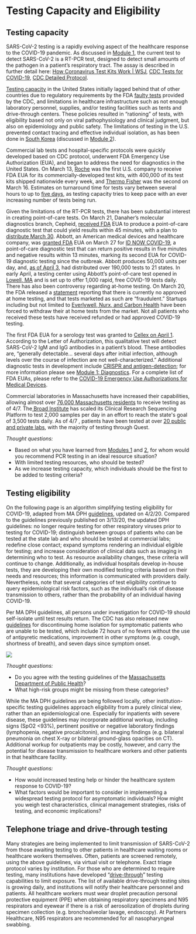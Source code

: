 # Testing Capacity and Eligibility

## Testing capacity

SARS-CoV-2 testing is a rapidly evolving aspect of the healthcare response to the COVID-19 pandemic. As discussed in [Module 1](https://curriculum.covidstudentresponse.org/module-1-from-bench-to-bedside/clinical-presentation-of-covid-19#diagnostics), the current test to detect SARS-CoV-2 is a RT-PCR test, designed to detect small amounts of the pathogen in a patient’s respiratory tract. The assay is described in further detail here: [How Coronavirus Test Kits Work \| WSJ](https://www.youtube.com/watch?v=tgyzdgf66eM), [CDC Tests for COVID-19](https://www.cdc.gov/coronavirus/2019-ncov/about/testing.html), [CDC Detailed Protocol](https://www.cdc.gov/coronavirus/2019-ncov/downloads/rt-pcr-panel-for-detection-instructions.pdf).

[Testing capacity](https://www.wcvb.com/article/massachusetts-coronavirus-covid-19-testing-update-march-15-2020/31630997#) in the United States initially lagged behind that of other countries due to regulatory requirements by the FDA [faulty tests](https://www.cdc.gov/coronavirus/2019-ncov/about/testing.html) provided by the CDC, and limitations in healthcare infrastructure such as not enough laboratory personnel, supplies, and/or testing facilities such as tents and drive-through centers. These policies resulted in “rationing” of tests, with eligibility based not only on viral pathophysiology and clinical judgment, but also on epidemiology and public safety. The limitations of testing in the U.S. prevented contact tracing and effective individual isolation, as has been done in [South Korea](https://www.npr.org/sections/goatsandsoda/2020/03/13/815441078/south-koreas-drive-through-testing-for-coronavirus-is-fast-and-free) \(discussed in [Module 2](https://curriculum.covidstudentresponse.org/module-2-epidemiology-principles/case-study-south-korea-2020)\).

Commercial lab tests and hospital-specific protocols were quickly developed based on CDC protocol, underwent FDA Emergency Use Authorization \(EUA\), and began to address the need for diagnostics in the United States. On March 13, [Roche](https://www.fiercebiotech.com/medtech/roche-begins-shipping-400-000-coronavirus-test-kits-per-week-u-s) was the first U.S. company to receive FDA EUA for its commercially-developed test kits, with 400,000 of its test kits shipped nationwide every week, and [Thermo Fisher](https://www.fiercebiotech.com/medtech/fda-quickly-oks-its-second-commercial-covid-19-test-from-thermo-fisher) was the second on March 16. Estimates on turnaround time for tests vary between several hours to up to [five days](https://www.labcorp.com/tests/139900/2019-novel-coronavirus-covid-19-naa), as testing capacity tries to keep pace with an ever increasing number of tests being run. 

Given the limitations of the RT-PCR tests, there has been substantial interest in creating point-of-care tests. On March 21, Danaher’s molecular diagnostics branch, Cepheid, [received FDA](https://www.fda.gov/media/136314/download) EUA to produce a point-of-care diagnostic test that could yield results within 45 minutes, with a plan to [distribute March 30](https://www.barrons.com/articles/danaher-stock-subsidiary-fda-covid-19-test-51584969017?mod=article_inline). Abbott, an American medical devices and healthcare company, was [granted FDA](https://abcnews.go.com/Health/rapid-coronavirus-diagnostic-test-provide-results-minutes/story?id=69875037) EUA on March 27 for [ID NOW COVID-19](https://www.alere.com/en/home/product-details/id-now-covid-19.html), a point-of-care diagnostic test that can return positive results in five minutes and negative results within 13 minutes, marking its second EUA for COVID-19 diagnostic testing since the outbreak. Abbott produces 50,000 units per day, and, [as of April 3](https://www.abbott.com/corpnewsroom/product-and-innovation/an-update-on-abbotts-work-on-COVID-19-testing.html), had distributed over 190,000 tests to 21 states. In early April, a testing center using Abbott’s point-of-care test opened in [Lowell, MA](https://www.masslive.com/coronavirus/2020/04/massachusetts-introduces-new-rapid-covid-19-testing-site-offering-up-to-1000-free-tests-daily.html) and is set up to offer 1,000 rapid, free COVID-19 tests daily. There has also been controversy regarding at-home testing. On March 20, the FDA released a [statement](https://www.fda.gov/news-events/press-announcements/coronavirus-covid-19-update-fda-alerts-consumers-about-unauthorized-fraudulent-covid-19-test-kits) reporting that there is currently no approved at home testing, and that tests marketed as such are “fraudulent.” Startups including but not limited to [Everlywell, Nurx, and Carbon Health](https://www.usatoday.com/story/news/investigations/2020/03/31/home-coronavirus-test-fda-shut-them-down-but-they-solution/5080703002/) have been forced to withdraw their at home tests from the market. Not all patients who received these tests have received refunded or had approved COVID-19 testing. 

The first FDA EUA for a serology test was granted to [Cellex on April 1](https://www.fda.gov/media/136622/download). According to the Letter of Authorization, this qualitative test will detect SARS-CoV-2 IgM and IgG antibodies in a patient’s blood. These antibodies are, “generally detectable… several days after initial infection, although levels over the course of infection are not well-characterized.” Additional diagnostic tests in development include [CRISPR and antigen-detection](https://www.nature.com/articles/d41587-020-00010-2); for more information please see [Module 1: Diagnostics](https://curriculum.covidstudentresponse.org/module-1-from-bench-to-bedside/clinical-presentation-of-covid-19#diagnostics). For a complete list of FDA EUAs, please refer to the [COVID-19 Emergency Use Authorizations for Medical Devices](https://www.fda.gov/medical-devices/emergency-situations-medical-devices/emergency-use-authorizations).

Commercial laboratories in Massachusetts have increased their capabilities, allowing almost over [76,000 Massachusetts residents](https://www.mass.gov/info-details/covid-19-cases-quarantine-and-monitoring) to receive testing as of 4/7. The[ Broad Institute](https://www.broadinstitute.org/news/broad-institute%E2%80%99s-clia-certified-testing-center-begins-processing-covid-19-patient-samples) has scaled its Clinical Research Sequencing Platform to test 2,000 samples per day in an effort to reach the state's goal of 3,500 tests daily. As of 4/7 , patients have been tested at over [20 public and private labs](https://www.mass.gov/info-details/covid-19-cases-quarantine-and-monitoring), with the majority of testing through Quest.

_Thought questions:_

* Based on what you have learned from [Modules 1](https://futuremdvscovid.gitbook.io/covid19-curriculum/module-1-from-bench-to-bedside) and [2](https://futuremdvscovid.gitbook.io/covid19-curriculum/module-2-epidemiology-principles), for whom would you recommend PCR testing in an ideal resource situation?
* With limited testing resources, who should be tested?
* As we increase testing capacity, which individuals should be the first to be added to testing criteria?

## Testing eligibility

On the following page is an algorithm simplifying testing eligibility for COVID-19, adapted from MA DPH [guidelines](https://www.mass.gov/doc/covid-19-pui-criteria/download), updated on 4/2/20. Compared to the guidelines previously published on 3/13/20, the updated DPH guidelines: no longer require testing for other respiratory viruses prior to testing for COVID-19; distinguish between groups of patients who can be tested at the state lab and who should be tested at commercial labs; redefine close contact; expand symptoms rendering an individual eligible for testing; and increase consideration of clinical data such as imaging in determining who to test. As resource availability changes, these criteria will continue to change. Additionally, as individual hospitals develop in-house tests, they are developing their own modified testing criteria based on their needs and resources; this information is communicated with providers daily. Nevertheless, note that several categories of test eligibility continue to  query epidemiological risk factors, such as the individual’s risk of disease transmission to others, rather than the probability of an individual having COVID-19. 

Per MA DPH guidelines, all persons under investigation for COVID-19 should self-isolate until test results return. The CDC has also released new [guidelines](https://www.cdc.gov/coronavirus/2019-ncov/if-you-are-sick/care-for-someone.html) for discontinuing home isolation for symptomatic patients who are unable to be tested, which include 72 hours of no fevers without the use of antipyretic medications, improvement in other symptoms \(e.g. cough, shortness of breath\), and seven days since symptom onset.

![](https://lh6.googleusercontent.com/HNN8QvDDA2k8y4rkFOnV4BxWCpFZZElFCxCy9N7CWrNq7HiyTZcQZ78cmHuuRlWokvP49XlmiGet9FnBDtyMfPRV9jHSJHcQe0dYbzqEv8FDgHmfw67qRKQqUwc0_vFrS7CECBSp)

_Thought questions:_ 

* Do you agree with the testing guidelines of the [Massachusetts Department of Public Health](https://images.magnetmail.net/images/clients/MMS_/attach/MDPHTESTINGCRITERIA.pdf)?
* What high-risk groups might be missing from these categories?

While the MA DPH guidelines are being followed locally, other institution-specific testing guidelines approach eligibility from a purely clinical view, rather than an epidemiological one. Especially for inpatients with severe disease, these guidelines may incorporate additional workup, including signs \(SpO2 &lt;93%\), pertinent positive or negative laboratory findings \(lymphopenia, negative procalcitonin\), and imaging findings \(e.g. bilateral pneumonia on chest X-ray or bilateral ground-glass opacities on CT\). Additional workup for outpatients may be costly, however, and carry the potential for disease transmission to healthcare workers and other patients in that healthcare facility. 

_Thought questions:_

* How would increased testing help or hinder the healthcare system response to COVID-19?
* What factors would be important to consider in implementing a widespread testing protocol for asymptomatic individuals? How might you weigh test characteristics, clinical management strategies, risks of testing, and economic implications?

## Telephone triage and drive-through testing

Many strategies are being implemented to limit transmission of SARS-CoV-2 from those awaiting testing to other patients in healthcare waiting rooms or healthcare workers themselves. Often, patients are screened remotely, using the above guidelines, via virtual visit or telephone. Exact triage protocol varies by institution. For those who are determined to require testing, many institutions have developed  “[drive-through](https://www.nytimes.com/2020/03/17/nyregion/new-rochelle-coronavirus-testing.html)” testing capabilities to limit exposure. The list of available drive-through testing sites is growing daily, and institutions will notify their healthcare personnel and patients. All healthcare workers must wear droplet precaution personal protective equipment \(PPE\) when obtaining respiratory specimens and N95 respirators and eyewear if there is a risk of aerosolization of droplets during specimen collection \(e.g. bronchoalveolar lavage, endoscopy\). At Partners Healthcare, N95 respirators are recommended for all nasopharyngeal swabbing.

